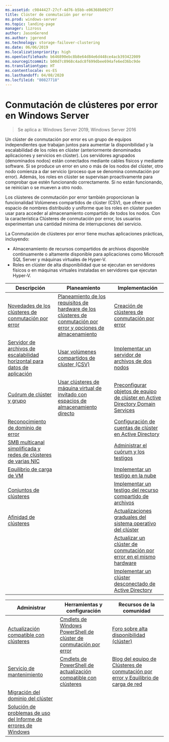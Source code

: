 ```yaml
---
ms.assetid: c9844427-27cf-4d76-b5bb-e06368b092f7
title: Clúster de conmutación por error
ms.prod: windows-server
ms.topic: landing-page
manager: lizross
author: JasonGerend
ms.author: jgerend
ms.technology: storage-failover-clustering
ms.date: 06/06/2019
ms.localizationpriority: high
ms.openlocfilehash: b646890ebc8b8e64d84e6d448ce4acb393422009
ms.sourcegitcommit: b00d7c8968c4adc8f699dbee694afe6ed36bc9de
ms.translationtype: HT
ms.contentlocale: es-ES
ms.lasthandoff: 04/08/2020
ms.locfileid: "80827718"
---
```

# <a name="failover-clustering-in-windows-server"></a>Conmutación de clústeres por error en Windows Server

> Se aplica a: Windows Server 2019, Windows Server 2016

Un clúster de conmutación por error es un grupo de equipos independientes que trabajan juntos para aumentar la disponibilidad y la escalabilidad de los roles en clúster (anteriormente denominados aplicaciones y servicios en clúster). Los servidores agrupados (denominados nodos) están conectados mediante cables físicos y mediante software. Si se produce un error en uno o más de los nodos del clúster, otro nodo comienza a dar servicio (proceso que se denomina conmutación por error). Además, los roles en clúster se supervisan proactivamente para comprobar que estén funcionando correctamente. Si no están funcionando, se reinician o se mueven a otro nodo.

Los clústeres de conmutación por error también proporcionan la funcionalidad Volúmenes compartidos de clúster (CSV), que ofrece un espacio de nombres distribuido y uniforme que los roles en clúster pueden usar para acceder al almacenamiento compartido de todos los nodos. Con la característica Clústeres de conmutación por error, los usuarios experimentan una cantidad mínima de interrupciones del servicio.

La Conmutación de clústeres por error tiene muchas aplicaciones prácticas, incluyendo:

* Almacenamiento de recursos compartidos de archivos disponible continuamente o altamente disponible para aplicaciones como Microsoft SQL Server y máquinas virtuales de Hyper-V.
* Roles en clúster de alta disponibilidad que se ejecutan en servidores físicos o en máquinas virtuales instaladas en servidores que ejecutan Hyper-V.

| **Descripción**                                                               |  **Planeamiento**                          |  **Implementación**       |
| -------------                                                                |  --------------                        | --------------------- |
| [Novedades de los clústeres de conmutación por error](whats-new-in-failover-clustering.md)    | [Planeamiento de los requisitos de hardware de los clústeres de conmutación por error y opciones de almacenamiento](clustering-requirements.md)  | [Creación de clústeres de conmutación por error](create-failover-cluster.md) |
| [Servidor de archivos de escalabilidad horizontal para datos de aplicación](sofs-overview.md)               | [Usar volúmenes compartidos de clúster (CSV)](failover-cluster-csvs.md) | [Implementar un servidor de archivos de dos nodos](../storage/storage-spaces/storage-spaces-direct-in-vm.md) |
|  [Cuórum de clúster y grupo](../storage/storage-spaces/understand-quorum.md)   |  [Usar clústeres de máquina virtual de invitado con espacios de almacenamiento directo](../storage/storage-spaces/storage-spaces-direct-in-vm.md)       | [Preconfigurar objetos de equipo de clúster en Active Directory Domain Services](prestage-cluster-adds.md) |
| [Reconocimiento de dominio de error](fault-domains.md)                                 |                                 | [Configuración de cuentas de clúster en Active Directory](configure-ad-accounts.md) |
| [SMB multicanal simplificada y redes de clústeres de varias NIC](smb-multichannel.md) |                       | [Administrar el cuórum y los testigos](manage-cluster-quorum.md) |
| [Equilibrio de carga de VM](vm-load-balancing-overview.md)                         |                             | [Implementar un testigo en la nube](deploy-cloud-witness.md) |
| [Conjuntos de clústeres](../storage/storage-spaces/cluster-sets.md)                  |                             |[Implementar un testigo del recurso compartido de archivos](file-share-witness.md) |
| [Afinidad de clústeres](cluster-affinity.md)                                     |                            | [Actualizaciones graduales del sistema operativo del clúster](cluster-operating-system-rolling-upgrade.md) |
|                                                                             |                            | [Actualizar un clúster de conmutación por error en el mismo hardware](upgrade-option-same-hardware.md) |
|                                                                            |                             | [Implementar un clúster desconectado de Active Directory](https://docs.microsoft.com/previous-versions/windows/it-pro/windows-server-2012-R2-and-2012/dn265970\(v%3dws.11\))

|**Administrar**  |  **Herramientas y configuración**  |  **Recursos de la comunidad**       |
| ------------- |  -------------- | --------------------- |
| [Actualización compatible con clústeres](cluster-aware-updating.md)    |   [Cmdlets de Windows PowerShell de clúster de conmutación por error](https://docs.microsoft.com/powershell/module/failoverclusters/?view=win10-ps)      |  [Foro sobre alta disponibilidad (clúster)](https://go.microsoft.com/fwlink/p/?LinkId=230641)       |
|  [Servicio de mantenimiento](health-service-overview.md)   |   [Cmdlets de PowerShell de actualización compatible con clústeres](https://docs.microsoft.com/powershell/module/clusterawareupdating/?view=win10-ps)      | [Blog del equipo de Clústeres de conmutación por error y Equilibrio de carga de red](https://blogs.msdn.com/b/clustering/)        |
|  [Migración del dominio del clúster](cluster-domain-migration.md)   |         |         |
|  [Solución de problemas de uso del Informe de errores de Windows](troubleshooting-using-wer-reports.md)   |         |         |
